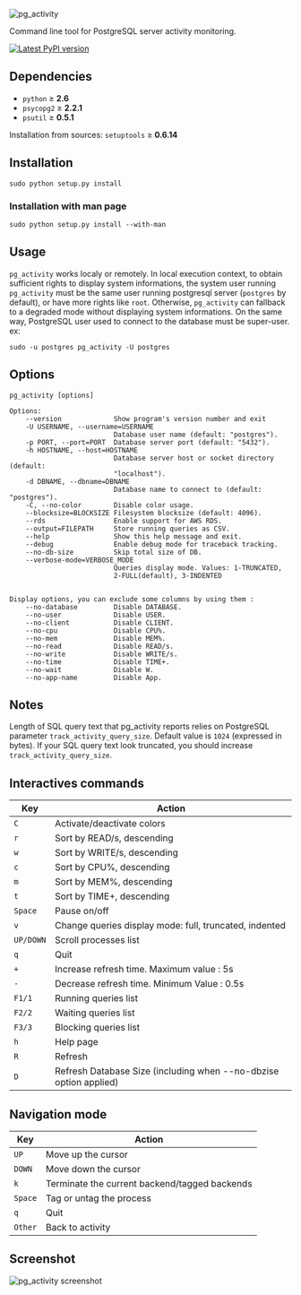 ![pg_activity](https://github.com/dalibo/pg_activity/raw/master/docs/imgs/logo-horizontal.png)

Command line tool for PostgreSQL server activity monitoring.

[![Latest PyPI version](https://img.shields.io/pypi/v/pg_activity.svg)](https://pypi.python.org/pypi/pg_activity)

Dependencies
------------

  - `python` &ge; **2.6**
  - `psycopg2` &ge; **2.2.1**
  - `psutil` &ge;  **0.5.1**

Installation from sources:
`setuptools` &ge; **0.6.14**

Installation
------------

    sudo python setup.py install

### Installation with man page

    sudo python setup.py install --with-man


Usage
-----

`pg_activity` works localy or remotely. In local execution context, to obtain sufficient rights to display system informations, the system user running `pg_activity` must be the same user running postgresql server (`postgres` by default), or have more rights like `root`. Otherwise, `pg_activity` can fallback to a degraded mode without displaying system informations. On the same way, PostgreSQL user used to connect to the database must be super-user.
ex:

    sudo -u postgres pg_activity -U postgres

Options
-------

    pg_activity [options]

    Options:
        --version             Show program's version number and exit
        -U USERNAME, --username=USERNAME
                              Database user name (default: "postgres").
        -p PORT, --port=PORT  Database server port (default: "5432").
        -h HOSTNAME, --host=HOSTNAME
                              Database server host or socket directory (default:
                              "localhost").
        -d DBNAME, --dbname=DBNAME
                              Database name to connect to (default: "postgres").
        -C, --no-color        Disable color usage.
        --blocksize=BLOCKSIZE Filesystem blocksize (default: 4096).
        --rds                 Enable support for AWS RDS.
        --output=FILEPATH     Store running queries as CSV.
        --help                Show this help message and exit.
        --debug               Enable debug mode for traceback tracking.
        --no-db-size          Skip total size of DB.
        --verbose-mode=VERBOSE_MODE
                              Queries display mode. Values: 1-TRUNCATED,
                              2-FULL(default), 3-INDENTED


    Display options, you can exclude some columns by using them :
        --no-database         Disable DATABASE.
        --no-user             Disable USER.
        --no-client           Disable CLIENT.
        --no-cpu              Disable CPU%.
        --no-mem              Disable MEM%.
        --no-read             Disable READ/s.
        --no-write            Disable WRITE/s.
        --no-time             Disable TIME+.
        --no-wait             Disable W.
        --no-app-name         Disable App.


Notes
-----

Length of SQL query text that pg_activity reports relies on PostgreSQL parameter `track_activity_query_size`. Default value is `1024` (expressed in bytes). If your SQL query text look truncated, you should increase `track_activity_query_size`.


Interactives commands
---------------------

| Key       | Action                                                           |
|-----------|------------------------------------------------------------------|
| `C`       | Activate/deactivate colors                                       |
| `r`       | Sort by READ/s, descending                                       |
| `w`       | Sort by WRITE/s, descending                                      |
| `c`       | Sort by CPU%, descending                                         |
| `m`       | Sort by MEM%, descending                                         |
| `t`       | Sort by TIME+, descending                                        |
| `Space`   | Pause on/off                                                     |
| `v`       | Change queries display mode: full, truncated, indented           |
| `UP/DOWN` | Scroll processes list                                            |
| `q`       | Quit                                                             |
| `+`       | Increase refresh time. Maximum value : 5s                        |
| `-`       | Decrease refresh time. Minimum Value : 0.5s                      |
| `F1/1`    | Running queries list                                             |
| `F2/2`    | Waiting queries list                                             |
| `F3/3`    | Blocking queries list                                            |
| `h`       | Help page                                                        |
| `R`       | Refresh                                                          |
| `D`       | Refresh Database Size (including when --no-dbzise option applied)|

Navigation mode
---------------

| Key     | Action                                        |
|---------|-----------------------------------------------|
| `UP`    | Move up the cursor                            |
| `DOWN`  | Move down the cursor                          |
| `k`     | Terminate the current backend/tagged backends |
| `Space` | Tag or untag the process                      |
| `q`     | Quit                                          |
| `Other` | Back to activity                              |
			
Screenshot
----------

![pg_activity screenshot](https://raw.github.com/julmon/pg_activity/master/docs/imgs/screenshot.png)
